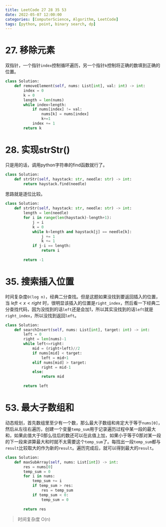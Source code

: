```yaml
---
title: LeetCode 27 28 35 53
date: 2022-05-07 12:00:00
categories: [ComputerScience, Algorithm, LeetCode]
tags: [python, point, binary search, dp]
---
```


# 27. 移除元素

双指针，一个指针`index`控制循环遍历，另一个指针`k`控制将正确的数填到正确的位置。

```python
class Solution:
    def removeElement(self, nums: List[int], val: int) -> int:
        index = 0
        k = 0
        length = len(nums)
        while index<length:
            if nums[index] != val:
                nums[k] = nums[index]
                k+=1
            index += 1
        return k
```

# 28. 实现strStr()

只是用的话，调用python字符串的find函数就行了。

```python
class Solution:
    def strStr(self, haystack: str, needle: str) -> int:
        return haystack.find(needle)
```

思路就是逐位比较。

```python
class Solution:
    def strStr(self, haystack: str, needle: str) -> int:
        length = len(needle)
        for i in range(len(haystack)-length+1):
            j = i
            k = 0
            while k<length and haystack[j] == needle[k]:
                j += 1
                k += 1
            if j-i == length:
                return i
        
        return -1
```

# 35. 搜索插入位置

时间复杂度`O(log n)`，经典二分查找。但是这题如果没找到要返回插入的位置，当 $left<x<right$ 时，很明显该插入的位置是`right_index`，然后看一下经典二分查找代码，因为没找到的话`left`还是会加1，所以其实没找到的话`left`就是`right_index`，所以没找到返回`left`。

```python
class Solution:
    def searchInsert(self, nums: List[int], target: int) -> int:
        left = 0
        right = len(nums)-1
        while left<=right:
            mid = (right+left)//2
            if nums[mid] < target:
                left = mid+1
            elif nums[mid] > target:
                right = mid-1
            else:
                return mid
        
        return left
```

# 53. 最大子数组和

动态规划，首先数组里至少有一个数，那么最大子数组和肯定大于等于`nums[0]`，然后从左往右遍历，创建一个变量`temp_sum`用于记录遍历过程中某一段的最大和，如果此值大于0那么往后的数还可以在此值上加，如果小于等于0那对某一段的下一段来讲算最大和时就不太需要这个`temp_sum`了。每找出一段`temp_sum`都与`result`比较取大的作为新的`result`。遍历完成后，就可以得到最大的`result`。

```python
class Solution:
    def maxSubArray(self, nums: List[int]) -> int:
        res = nums[0]
        temp_sum = 0
        for i in nums:
            temp_sum += i
            if temp_sum > res:
                res = temp_sum
            if temp_sum < 0:
                temp_sum = 0
        
        return res
```

> 时间复杂度 O(n)

